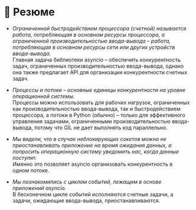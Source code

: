# 📘 Резюме

- _Ограниченной быстродействием процессора (счетной) называется работа, потребляющая в основном ресурсы процессора, а ограниченной производительностью ввода-вывода – работа, потребляющая в основном ресурсы сети или других устройств ввода-вывода._  
  Главная задача библиотеки asyncio – обеспечить конкурентность задач, ограниченных производительностью ввода-вывода, однако она также предлагает API для организации конкурентности счетных задач.  
  

- _Процессы и потоки – основные единицы конкурентности на уровне операционной системы._  
  Процессы можно использовать для рабочих нагрузок, ограниченных как производительностью ввода-вывода, так и быстродействием процессора, а потоки в Python (обычно) – только для эффективного управления задачами, ограниченными производительностью ввода-вывода, потому что GIL не дает выполнять код параллельно.  
  

- _Мы видели, что в случае неблокирующих сокетов можно не приостанавливать приложение на время ожидания данных, а попросить операционную систему уведомить нас, когда данные поступят._  
  Именно это позволяет asyncio организовать конкурентность в одном потоке.  
  

- _Мы познакомились с циклом событий, лежащим в основе приложений asyncio._  
   В бесконечном цикле событий исполняются счетные
задачи, а задачи, ожидающие ввода-вывода, приостанавливаются.
